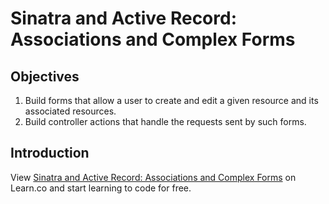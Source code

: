 # Sinatra and Active Record: Associations and Complex Forms

## Objectives

1. Build forms that allow a user to create and edit a given resource and its associated resources. 
2. Build controller actions that handle the requests sent by such forms. 

## Introduction
<p data-visibility='hidden'>View <a href='https://learn.co/lessons/sinatra-complex-forms-lab' title='Sinatra and Active Record: Associations and Complex Forms'>Sinatra and Active Record: Associations and Complex Forms</a> on Learn.co and start learning to code for free.</p>
